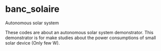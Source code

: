 # banc_solaire
Autonomous solar system

These codes are about an autonomous solar system demonstrator.
This demonstrator is for make studies about the power consumptions of small solar device (Only few W).
